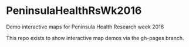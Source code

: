 # PeninsulaHealthRsWk2016
Demo interactive maps for Peninsula Health Research week 2016

This repo exists to show interactive map demos via the gh-pages branch.
